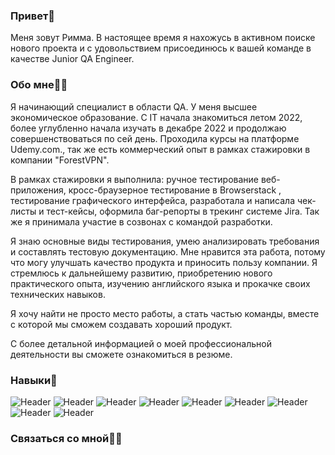 ### Привет👋

Меня зовут Римма. В настоящее время я нахожусь в активном поиске нового проекта и с удовольствием присоединюсь к вашей команде в качестве Junior QA Engineer.

### Обо мне👩🏻
Я начинающий специалист в области QA.  У меня высшее экономическое образование. С IT начала знакомиться летом 2022, более углубленно начала изучать в декабре 2022 и продолжаю совершенствоваться по сей день. Проходила курсы на платформе Udemy.com., так же есть коммерческий опыт в рамках стажировки в компании "ForestVPN".

В рамках стажировки я выполнила: ручное тестирование веб-приложения, кросс-браузерное тестирование в Browserstack , тестирование графического интерфейса, разработала и написала чек-листы и тест-кейсы, оформила баг-репорты в трекинг системе Jira. Так же я принимала участие в  созвонах с командой разработки. 

Я знаю основные виды тестирования, умею анализировать требования и составлять тестовую документацию. Мне нравится эта работа, потому что могу улучшать качество продукта и приносить пользу компании. Я стремлюсь к дальнейшему развитию, приобретению нового практического опыта, изучению английского языка и прокачке своих технических навыков.

Я хочу найти не просто место работы, а стать частью команды, вместе с которой мы сможем создавать хороший продукт.

С более детальной информацией о моей профессиональной деятельности вы сможете ознакомиться в резюме.

### Навыки🔧

![Header](https://img.shields.io/badge/Jira-090909?style=for-the-badge&logo=jira&logoColor=136be1) ![Header](https://img.shields.io/badge/Postman-090909?style=for-the-badge&logo=postman&logoColor=f76935)  ![Header](https://img.shields.io/badge/Github-090909?style=for-the-badge&logo=github&logoColor=8cc4d7) ![Header](https://img.shields.io/badge/AzureDevops-090909?style=for-the-badge&logo=azuredevops&logoColor=0074d0) ![Header](https://img.shields.io/badge/MySQL-090909?style=for-the-badge&logo=mysql&logoColor=00618a) ![Header](https://img.shields.io/badge/DevTools-090909?style=for-the-badge&logo=googlechrome&logoColor=2674f2) ![Header](https://img.shields.io/badge/TestRail-090909?style=for-the-badge&logo=&logoColor=71b556) ![Header](https://img.shields.io/badge/Fiddler-090909?style=for-the-badge&logo=fiddler&logoColor=8cc4d7) ![Header](https://img.shields.io/badge/CharlesProxy-090909?style=for-the-badge&logo=charlesproxy&logoColor=8cc4d7) 

### Связаться со мной✌🏼 


